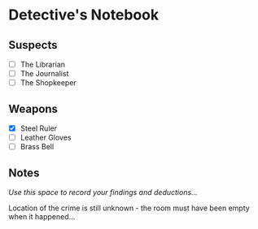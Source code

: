 # Detective's Notebook

## Suspects
- [ ] The Librarian
- [ ] The Journalist
- [ ] The Shopkeeper

## Weapons
- [x] Steel Ruler
- [ ] Leather Gloves
- [ ] Brass Bell

## Notes
*Use this space to record your findings and deductions...*

Location of the crime is still unknown - the room must have been empty when it happened...
